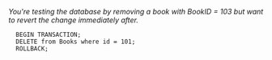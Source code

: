 *You're testing the database by removing a book with BookID = 103 but want to revert the change immediately after.*

      BEGIN TRANSACTION;
      DELETE from Books where id = 101;
      ROLLBACK;